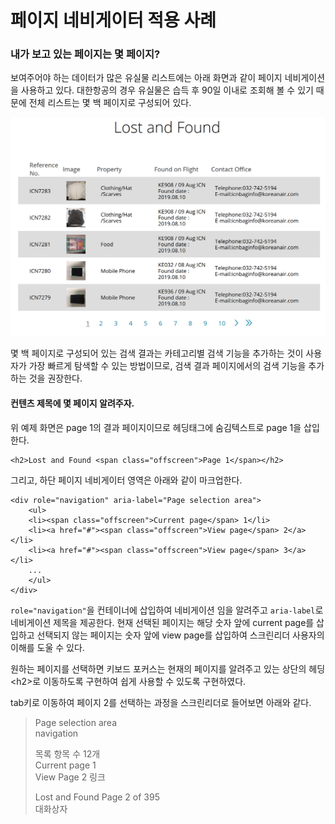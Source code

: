# 페이지 네비게이터 적용 사례

### 내가 보고 있는 페이지는 몇 페이지?

보여주어야 하는 데이터가 많은 유실물 리스트에는 아래 화면과 같이 페이지 네비게이션을 사용하고 있다. 대한항공의 경우 유실물은 습득 후 90일 이내로 조회해 볼 수 있기 때문에 전체 리스트는 몇 백 페이지로 구성되어 있다. 

![](../../.gitbook/assets/image%20%2822%29.png)

몇 백 페이지로 구성되어 있는 검색 결과는 카테고리별 검색 기능을 추가하는 것이 사용자가 가장 빠르게 탐색할 수 있는 방법이므로, 검색 결과 페이지에서의 검색 기능을 추가하는 것을 권장한다.

#### 컨텐츠 제목에 몇 페이지 알려주자.

위 예제 화면은 page 1의 결과 페이지이므로 헤딩태그에 숨김텍스트로 page 1을 삽입한다.

```markup
<h2>Lost and Found <span class="offscreen">Page 1</span></h2>
```

 그리고, 하단 페이지 네비게이터 영역은 아래와 같이 마크업한다.

```markup
<div role="navigation" aria-label="Page selection area">
    <ul>
    <li><span class="offscreen">Current page</span> 1</li>
    <li><a href="#"><span class="offscreen">View page</span> 2</a></li>
    <li><a href="#"><span class="offscreen">View page</span> 3</a></li>
    ...
    </ul>
</div>
```

`role="navigation"`을 컨테이너에 삽입하여 네비게이션 임을 알려주고 `aria-label`로 네비게이션 제목을 제공한다. 현재 선택된 페이지는 해당 숫자 앞에 current page를 삽입하고 선택되지 않는 페이지는 숫자 앞에 view page를 삽입하여 스크린리더 사용자의 이해를 도울 수 있다.

원하는 페이지를 선택하면 키보드 포커스는 현재의 페이지를 알려주고 있는 상단의 헤딩 &lt;h2&gt;로 이동하도록 구현하여 쉽게 사용할 수 있도록 구현하였다. 

tab키로 이동하여 페이지 2를 선택하는 과정을 스크린리더로 들어보면 아래와 같다.

> Page selection area   
> navigation   
>   
> 목록 항목 수 12개  
> Current page 1  
> View Page 2 링크  
>   
> Lost and Found Page 2 of 395   
> 대화상자

